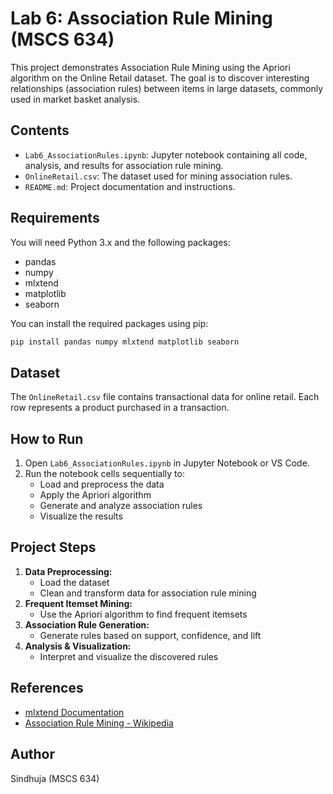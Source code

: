 # Lab 6: Association Rule Mining (MSCS 634)

This project demonstrates Association Rule Mining using the Apriori algorithm on the Online Retail dataset. The goal is to discover interesting relationships (association rules) between items in large datasets, commonly used in market basket analysis.

## Contents

- `Lab6_AssociationRules.ipynb`: Jupyter notebook containing all code, analysis, and results for association rule mining.
- `OnlineRetail.csv`: The dataset used for mining association rules.
- `README.md`: Project documentation and instructions.

## Requirements

You will need Python 3.x and the following packages:

- pandas
- numpy
- mlxtend
- matplotlib
- seaborn

You can install the required packages using pip:

```bash
pip install pandas numpy mlxtend matplotlib seaborn
```

## Dataset

The `OnlineRetail.csv` file contains transactional data for online retail. Each row represents a product purchased in a transaction.

## How to Run

1. Open `Lab6_AssociationRules.ipynb` in Jupyter Notebook or VS Code.
2. Run the notebook cells sequentially to:
   - Load and preprocess the data
   - Apply the Apriori algorithm
   - Generate and analyze association rules
   - Visualize the results

## Project Steps

1. **Data Preprocessing:**
   - Load the dataset
   - Clean and transform data for association rule mining
2. **Frequent Itemset Mining:**
   - Use the Apriori algorithm to find frequent itemsets
3. **Association Rule Generation:**
   - Generate rules based on support, confidence, and lift
4. **Analysis & Visualization:**
   - Interpret and visualize the discovered rules

## References

- [mlxtend Documentation](http://rasbt.github.io/mlxtend/)
- [Association Rule Mining - Wikipedia](https://en.wikipedia.org/wiki/Association_rule_learning)

## Author

Sindhuja (MSCS 634)